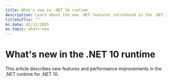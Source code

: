 ```yaml
---
title: What's new in .NET 10 runtime
description: Learn about the new .NET features introduced in the .NET 10 runtime.
titleSuffix: ""
ms.date: 02/12/2025
ms.topic: whats-new
---
```

# What's new in the .NET 10 runtime

This article describes new features and performance improvements in the .NET runtime for .NET 10.
